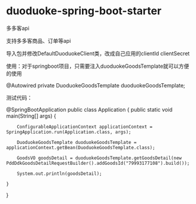 # duoduoke-spring-boot-starter
多多客api

支持多多客商品、订单等api

导入包并修改DefaultDuoduokeClient类，改成自己应用的clientId clientSecret

使用：对于springboot项目，只需要注入duoduokeGoodsTemplate就可以方便的使用

@Autowired
private DuoduokeGoodsTemplate duoduokeGoodsTemplate;

测试代码：

@SpringBootApplication
public class Application {
    public static void main(String[] args) {
    
        ConfigurableApplicationContext applicationContext = SpringApplication.run(Application.class, args);

        DuoduokeGoodsTemplate duoduokeGoodsTemplate = applicationContext.getBean(DuoduokeGoodsTemplate.class);
        
        GoodsVO goodsDetail = duoduokeGoodsTemplate.getGoodsDetail(new PddDdkGoodsDetailRequestBuilder().addGoodsId("79993177108").build());

        System.out.println(goodsDetail);

    }

}
